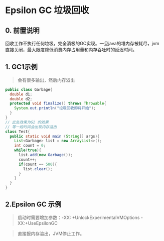 # Epsilon GC 垃圾回收

## 0. 前置说明

回收工作不执行任何垃圾，完全消极的GC实现。一旦java的堆内存被耗尽，jvm 直接关闭，最大限度降低消费内存占用量和内存吞吐时的延迟时间。

## 1. GC1示例

> 会有很多输出，然后内存溢出

```java
public class Garbage{
  double d1;
  double d2;
  protected void finalize() throws Throwable{
    System.out.println("垃圾回收即将开始");
  }
}
// 此处效果为G1 的效果
// 等一段时间会出现内存溢出
class Test{
  public static void main (String[] args){
    List<Garbage> list = new ArrayList<>();
    int count = 0;
    while(true){
      list.add(new Garbage());
      count++;
      if(count == 500){
        list.clear();
      }
    }
  }
}
```

## 2.Epsilon GC 示例

> 启动时需要增加参数：-XX: +UnlockExperimentalVMOptions -XX:+UseEpsilonGC

> 直接报内存溢出，JVM停止工作。